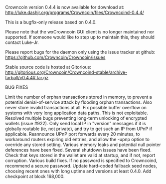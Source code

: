 Crowncoin version 0.4.4 is now available for download at:
http://luke.dashjr.org/programs/Crowncoin/files/Crowncoind-0.4.4/

This is a bugfix-only release based on 0.4.0.

Please note that the wxCrowncoin GUI client is no longer maintained nor supported. If someone would like to step up to maintain this, they should contact Luke-Jr.

Please report bugs for the daemon only using the issue tracker at github:
https://github.com/Crowncoin/Crowncoin/issues

Stable source code is hosted at Gitorious:
http://gitorious.org/Crowncoin/Crowncoind-stable/archive-tarball/v0.4.4#.tar.gz

BUG FIXES

Limit the number of orphan transactions stored in memory, to prevent a potential denial-of-service attack by flooding orphan transactions. Also never store invalid transactions at all.
Fix possible buffer overflow on systems with very long application data paths. This is not exploitable.
Resolved multiple bugs preventing long-term unlocking of encrypted wallets (issue #922).
Only send local IP in "version" messages if it is globally routable (ie, not private), and try to get such an IP from UPnP if applicable.
Reannounce UPnP port forwards every 20 minutes, to workaround routers expiring old entries, and allow the -upnp option to override any stored setting.
Various memory leaks and potential null pointer deferences have been
fixed.
Several shutdown issues have been fixed.
Check that keys stored in the wallet are valid at startup, and if not,
report corruption.
Various build fixes.
If no password is specified to Crowncoind, recommend a secure password.
Update hard-coded fallback seed nodes, choosing recent ones with long uptime and versions at least 0.4.0.
Add checkpoint at block 168,000.


